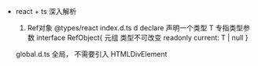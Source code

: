 - react + ts 深入解析
  1. Ref对象
    @types/react index.d.ts
    d declare 声明一个类型
    T 专指类型参数
  interface RefObject<T>{
    元组
    类型不可改变
    readonly current: T | null
  }

  global.d.ts 全局， 不需要引入
  HTMLDivElement